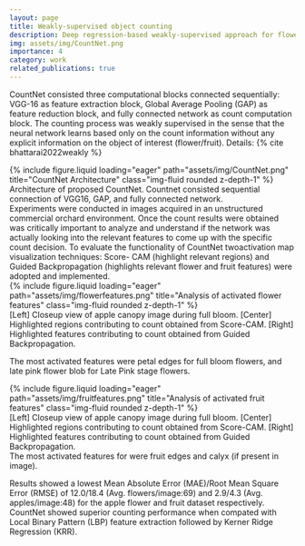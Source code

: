 ```yaml
---
layout: page
title: Weakly-supervised object counting
description: Deep regression-based weakly-supervised approach for flower and fruit counting in orchard images.
img: assets/img/CountNet.png
importance: 4
category: work
related_publications: true
---
```


CountNet consisted three computational blocks connected sequentially: VGG-16 as feature extraction block, Global Average Pooling (GAP) as feature reduction block, and fully connected network as count computation block. The counting process was weakly supervised in the sense that the neural network learns based only on the count information without any explicit information on the object of interest (flower/fruit). Details: {% cite bhattarai2022weakly %}

<div class="row justify-content-sm-center">
    <div class="col-sm-8 mt-3 mt-md-0">
        {% include figure.liquid loading="eager" path="assets/img/CountNet.png" title="CountNet Architecture" class="img-fluid rounded z-depth-1" %}
    </div>
</div>
<div class="caption">
    Architecture of proposed CountNet. Countnet consisted sequential connection of VGG16, GAP, and fully connected network.
</div>
Experiments were conducted in images acquired in an unstructured commercial orchard environment. Once the count results were obtained was critically important to analyze and understand if the network was actually looking into the relevant features to come up with the specific count decision. To evaluate the functionality of CountNet twoactivation map visualization techniques: Score-
CAM (highlight relevant regions) and Guided Backpropagation (highlights relevant flower and fruit features) were adopted and implemented.

<div class="row">
    <div class="col-sm mt-3 mt-md-0">
        {% include figure.liquid loading="eager" path="assets/img/flowerfeatures.png" title="Analysis of activated flower features" class="img-fluid rounded z-depth-1" %}
    </div>
</div>
<div class="caption">
    [Left] Closeup view of apple canopy image  during full bloom. [Center] Highlighted regions contributing to count obtained from Score-CAM. [Right] Highlighted features contributing to count obtained from Guided Backpropagation.
</div>

The most activated features were petal edges for full bloom flowers, and late pink flower blob for Late Pink stage flowers.
<div class="row">
    <div class="col-sm mt-3 mt-md-0">
        {% include figure.liquid loading="eager" path="assets/img/fruitfeatures.png" title="Analysis of activated fruit features" class="img-fluid rounded z-depth-1" %}
    </div>
</div>
<div class="caption">
    [Left] Closeup view of apple canopy image  during full bloom. [Center] Highlighted regions contributing to count obtained from Score-CAM. [Right] Highlighted features contributing to count obtained from Guided Backpropagation.
</div>
The most activated features for were fruit edges and calyx (if present in image).

Results showed a lowest Mean Absolute
Error (MAE)/Root Mean Square Error (RMSE) of 12.0/18.4 (Avg. flowers/image:69) and 2.9/4.3 (Avg. apples/image:48) for the apple flower and fruit dataset respectively. CountNet showed superior counting performance when compated with Local Binary Pattern (LBP) feature extraction followed by Kerner Ridge Regression (KRR).
